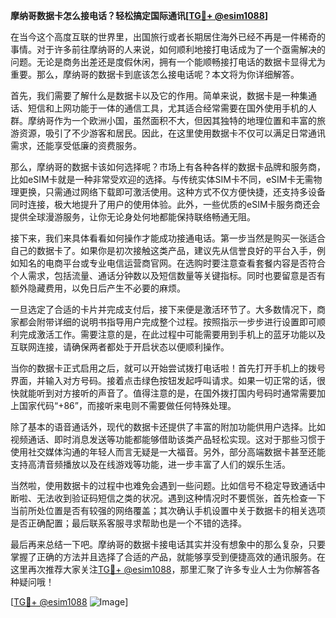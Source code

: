 **摩纳哥数据卡怎么接电话？轻松搞定国际通讯[[TG💪+ @esim1088](https://t.me/s/esim1088)]**

在当今这个高度互联的世界里，出国旅行或者长期居住海外已经不再是一件稀奇的事情。对于许多前往摩纳哥的人来说，如何顺利地接打电话成为了一个亟需解决的问题。无论是商务出差还是度假休闲，拥有一个能顺畅接打电话的数据卡显得尤为重要。那么，摩纳哥的数据卡到底该怎么接电话呢？本文将为你详细解答。

首先，我们需要了解什么是数据卡以及它的作用。简单来说，数据卡是一种集通话、短信和上网功能于一体的通信工具，尤其适合经常需要在国外使用手机的人群。摩纳哥作为一个欧洲小国，虽然面积不大，但因其独特的地理位置和丰富的旅游资源，吸引了不少游客和居民。因此，在这里使用数据卡不仅可以满足日常通讯需求，还能享受低廉的资费服务。

那么，摩纳哥的数据卡该如何选择呢？市场上有各种各样的数据卡品牌和服务商，比如eSIM卡就是一种非常受欢迎的选择。与传统实体SIM卡不同，eSIM卡无需物理更换，只需通过网络下载即可激活使用。这种方式不仅方便快捷，还支持多设备同时连接，极大地提升了用户的使用体验。此外，一些优质的eSIM卡服务商还会提供全球漫游服务，让你无论身处何地都能保持联络畅通无阻。

接下来，我们来具体看看如何操作才能成功接通电话。第一步当然是购买一张适合自己的数据卡了。如果你是初次接触这类产品，建议先从信誉良好的平台入手，例如知名的电商平台或专业电信运营商官网。在选购时要注意查看套餐内容是否符合个人需求，包括流量、通话分钟数以及短信数量等关键指标。同时也要留意是否有额外隐藏费用，以免日后产生不必要的麻烦。

一旦选定了合适的卡片并完成支付后，接下来便是激活环节了。大多数情况下，商家都会附带详细的说明书指导用户完成整个过程。按照指示一步步进行设置即可顺利完成激活工作。需要注意的是，在此过程中可能需要用到手机上的蓝牙功能以及互联网连接，请确保两者都处于开启状态以便顺利操作。

当你的数据卡正式启用之后，就可以开始尝试拨打电话啦！首先打开手机上的拨号界面，并输入对方号码。接着点击绿色按钮发起呼叫请求。如果一切正常的话，很快就能听到对方接听的声音了。值得注意的是，在国外拨打国内号码时通常需要加上国家代码“+86”，而接听来电则不需要做任何特殊处理。

除了基本的语音通话外，现代的数据卡还提供了丰富的附加功能供用户选择。比如视频通话、即时消息发送等功能都能够借助该类产品轻松实现。这对于那些习惯于使用社交媒体沟通的年轻人而言无疑是一大福音。另外，部分高端数据卡甚至还能支持高清音频播放以及在线游戏等功能，进一步丰富了人们的娱乐生活。

当然啦，使用数据卡的过程中也难免会遇到一些问题。比如信号不稳定导致通话中断啦、无法收到验证码短信之类的状况。遇到这种情况时不要慌张，首先检查一下当前所处位置是否有较强的网络覆盖；其次确认手机设置中关于数据卡的相关选项是否正确配置；最后联系客服寻求帮助也是一个不错的选择。

最后再来总结一下吧。摩纳哥的数据卡接电话其实并没有想象中的那么复杂，只要掌握了正确的方法并且选择了合适的产品，就能够享受到便捷高效的通讯服务。在这里再次推荐大家关注[TG💪+ @esim1088](https://t.me/s/esim1088)，那里汇聚了许多专业人士为你解答各种疑问哦！

[[TG💪+ @esim1088](https://t.me/s/esim1088) ![Image](https://i.postimg.cc/4NQfJmqS/Snipaste-2025-05-13-00-14-12.png)]